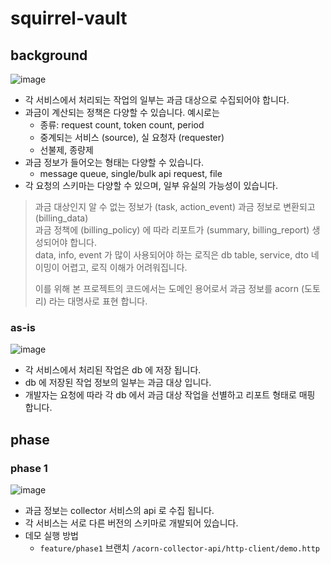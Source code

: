 # squirrel-vault

## background

![image](https://github.com/user-attachments/assets/1c36c35a-a98e-45d2-9cb6-cdcb63a914c2)

- 각 서비스에서 처리되는 작업의 일부는 과금 대상으로 수집되어야 합니다.
- 과금이 계산되는 정책은 다양할 수 있습니다. 예시로는
    - 종류: request count, token count, period
    - 중계되는 서비스 (source), 실 요청자 (requester)
    - 선불제, 종량제
- 과금 정보가 들어오는 형태는 다양할 수 있습니다.
    - message queue, single/bulk api request, file
- 각 요청의 스키마는 다양할 수 있으며, 일부 유실의 가능성이 있습니다.

> 과금 대상인지 알 수 없는 정보가 (task, action_event) 과금 정보로 변환되고 (billing_data)  
> 과금 정책에 (billing_policy) 에 따라 리포트가 (summary, billing_report) 생성되어야 합니다.  
> data, info, event 가 많이 사용되어야 하는 로직은 db table, service, dto 네이밍이 어렵고, 로직 이해가 어려워집니다.
>
> 이를 위해 본 프로젝트의 코드에서는 도메인 용어로서 과금 정보를 acorn (도토리) 라는 대명사로 표현 합니다.

### as-is

![image](https://github.com/user-attachments/assets/be194df0-5f91-429a-a6c4-7796968370f9)

- 각 서비스에서 처리된 작업은 db 에 저장 됩니다.
- db 에 저장된 작업 정보의 일부는 과금 대상 입니다.
- 개발자는 요청에 따라 각 db 에서 과금 대상 작업을 선별하고 리포트 형태로 매핑 합니다.

## phase

### phase 1

![image](https://github.com/user-attachments/assets/eb604a20-3d32-4357-aba8-c2763f33cf16)

- 과금 정보는 collector 서비스의 api 로 수집 됩니다.
- 각 서비스는 서로 다른 버전의 스키마로 개발되어 있습니다.
- 데모 실행 방법
    - `feature/phase1` 브랜치 `/acorn-collector-api/http-client/demo.http` 
